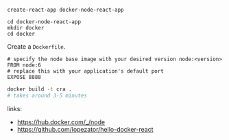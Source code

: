 

```shell
create-react-app docker-node-react-app

cd docker-node-react-app
mkdir docker
cd docker
```

Create a `Dockerfile`.

```
# specify the node base image with your desired version node:<version>
FROM node:6
# replace this with your application's default port
EXPOSE 8888
```

```bash
docker build -t cra .
# takes around 3-5 minutes
```


links:
- https://hub.docker.com/_/node
- https://github.com/lopezator/hello-docker-react
